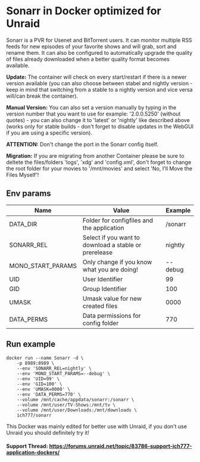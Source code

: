 # Sonarr in Docker optimized for Unraid
Sonarr is a PVR for Usenet and BitTorrent users. It can monitor multiple RSS feeds for new episodes of your favorite shows and will grab, sort and rename them. It can also be configured to automatically upgrade the quality of files already downloaded when a better quality format becomes available.

**Update:** The container will check on every start/restart if there is a newer version available (you can also choose between stabel and nightly version - keep in mind that switching from a stable to a nightly version and vice versa will/can break the container).

**Manual Version:** You can also set a version manually by typing in the version number that you want to use for example: '2.0.0.5250' (without quotes) - you can also change it to 'latest' or 'nightly' like described above (works only for stable builds - don't forget to disable updates in the WebGUI if you are using a specific version).

**ATTENTION:** Don't change the port in the Sonarr config itself.

**Migration:** If you are migrating from another Container please be sure to deltete the files/folders 'logs', 'xdg' and 'config.xml', don't forget to change the root folder for your movies to '/mnt/movies' and select 'No, I'll Move the Files Myself'!


## Env params
| Name | Value | Example |
| --- | --- | --- |
| DATA_DIR | Folder for configfiles and the application | /sonarr |
| SONARR_REL | Select if you want to download a stable or prerelease | nightly |
| MONO_START_PARAMS | Only change if you know what you are doing! | --debug |
| UID | User Identifier | 99 |
| GID | Group Identifier | 100 |
| UMASK | Umask value for new created files | 0000 |
| DATA_PERMS | Data permissions for config folder | 770 |

## Run example
```
docker run --name Sonarr -d \
	-p 8989:8989 \
	--env 'SONARR_REL=nightly' \
	--env 'MONO_START_PARAMS=--debug' \
	--env 'UID=99' \
	--env 'GID=100' \
	--env 'UMASK=0000' \
	--env 'DATA_PERMS=770' \
	--volume /mnt/cache/appdata/sonarr:/sonarr \
	--volume /mnt/user/TV-Shows:/mnt/tv \
	--volume /mnt/user/Downloads:/mnt/downloads \
	ich777/sonarr
```

This Docker was mainly edited for better use with Unraid, if you don't use Unraid you should definitely try it!

#### Support Thread: https://forums.unraid.net/topic/83786-support-ich777-application-dockers/